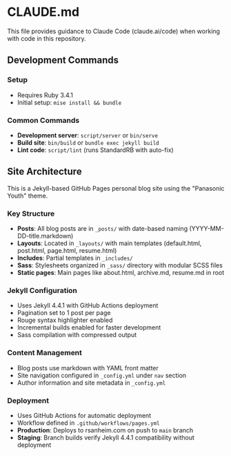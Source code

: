 # CLAUDE.md

This file provides guidance to Claude Code (claude.ai/code) when working with code in this repository.

## Development Commands

### Setup
- Requires Ruby 3.4.1
- Initial setup: `mise install && bundle`

### Common Commands
- **Development server**: `script/server` or `bin/serve`
- **Build site**: `bin/build` or `bundle exec jekyll build`
- **Lint code**: `script/lint` (runs StandardRB with auto-fix)

## Site Architecture

This is a Jekyll-based GitHub Pages personal blog site using the "Panasonic Youth" theme.

### Key Structure
- **Posts**: All blog posts are in `_posts/` with date-based naming (YYYY-MM-DD-title.markdown)
- **Layouts**: Located in `_layouts/` with main templates (default.html, post.html, page.html, resume.html)
- **Includes**: Partial templates in `_includes/`
- **Sass**: Stylesheets organized in `_sass/` directory with modular SCSS files
- **Static pages**: Main pages like about.html, archive.md, resume.md in root

### Jekyll Configuration
- Uses Jekyll 4.4.1 with GitHub Actions deployment
- Pagination set to 1 post per page
- Rouge syntax highlighter enabled
- Incremental builds enabled for faster development
- Sass compilation with compressed output

### Content Management
- Blog posts use markdown with YAML front matter
- Site navigation configured in `_config.yml` under `nav` section
- Author information and site metadata in `_config.yml`

### Deployment
- Uses GitHub Actions for automatic deployment
- Workflow defined in `.github/workflows/pages.yml`
- **Production**: Deploys to rsanheim.com on push to `main` branch
- **Staging**: Branch builds verify Jekyll 4.4.1 compatibility without deployment